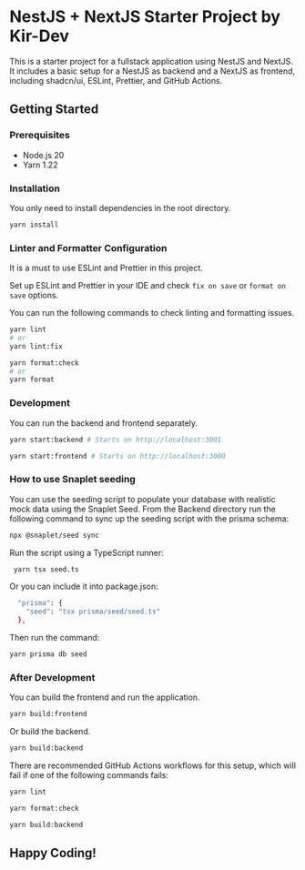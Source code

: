 # NestJS + NextJS Starter Project by Kir-Dev

This is a starter project for a fullstack application using NestJS and NextJS.
It includes a basic setup for a NestJS as backend and a NextJS as frontend,
including shadcn/ui, ESLint, Prettier, and GitHub Actions.

## Getting Started

### Prerequisites

- Node.js 20
- Yarn 1.22

### Installation

You only need to install dependencies in the root directory.

```bash
yarn install
```

### Linter and Formatter Configuration

It is a must to use ESLint and Prettier in this project.

Set up ESLint and Prettier in your IDE and check `fix on save` or `format on save` options.

You can run the following commands to check linting and formatting issues.

```bash
yarn lint
# or
yarn lint:fix
```

```bash
yarn format:check
# or
yarn format
```

### Development

You can run the backend and frontend separately.

```bash
yarn start:backend # Starts on http://localhost:3001
```

```bash
yarn start:frontend # Starts on http://localhost:3000
```

### How to use Snaplet seeding

You can use the seeding script to populate your database with realistic mock data using the Snaplet Seed.
From the Backend directory run the following command to sync up the seeding script with the prisma schema:

```bash
npx @snaplet/seed sync
```

Run the script using a TypeScript runner:

```bash
 yarn tsx seed.ts
```

Or you can include it into package.json:

```bash
  "prisma": {
    "seed": "tsx prisma/seed/seed.ts"
  },
```

Then run the command:

```bash
yarn prisma db seed
```

### After Development

You can build the frontend and run the application.

```bash
yarn build:frontend
```

Or build the backend.

```bash
yarn build:backend
```

There are recommended GitHub Actions workflows for this setup, which will fail if one of the following commands fails:

```bash
yarn lint
```

```bash
yarn format:check
```

```bash
yarn build:backend
```

## Happy Coding!
